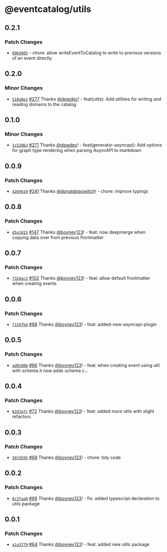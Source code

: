 # @eventcatalog/utils

## 0.2.1

### Patch Changes

- [`0964905`](https://github.com/boyney123/eventcatalog/commit/09649058338902b4a6216697f14df1cdad6aed00) - chore: allow writeEventToCatalog to write to previous versions of an event directly

## 0.2.0

### Minor Changes

- [`518a8e1`](https://github.com/boyney123/eventcatalog/commit/518a8e16d3f7516e2b25ff20cbda6b1bd2a22e88) [#277](https://github.com/boyney123/eventcatalog/pull/277) Thanks [@dpwdec](https://github.com/dpwdec)! - feat(utils): Add utilities for writing and reading domains to the catalog

## 0.1.0

### Minor Changes

- [`1c520b3`](https://github.com/boyney123/eventcatalog/commit/1c520b348ae9d564a57bc761832c9ef5599ecebe) [#271](https://github.com/boyney123/eventcatalog/pull/271) Thanks [@dpwdec](https://github.com/dpwdec)! - feat(generator-asyncapi): Add options for graph type rendering when parsing AsyncAPI to markdown

## 0.0.9

### Patch Changes

- [`4269b19`](https://github.com/boyney123/eventcatalog/commit/4269b199809807bd08968ce4f9c6e025c5d14794) [#241](https://github.com/boyney123/eventcatalog/pull/241) Thanks [@donaldpipowitch](https://github.com/donaldpipowitch)! - chore: improve typings

## 0.0.8

### Patch Changes

- [`d5a1815`](https://github.com/boyney123/eventcatalog/commit/d5a1815ae1b078a2b3e07d9fce525337ad413c54) [#147](https://github.com/boyney123/eventcatalog/pull/147) Thanks [@boyney123](https://github.com/boyney123)! - feat: now deepmerge when copying data over from previous frontmatter

## 0.0.7

### Patch Changes

- [`732dac2`](https://github.com/boyney123/eventcatalog/commit/732dac24c1de62537732083a53c2218c2794773a) [#102](https://github.com/boyney123/eventcatalog/pull/102) Thanks [@boyney123](https://github.com/boyney123)! - feat: allow default frontmatter when creating events

## 0.0.6

### Patch Changes

- [`f159fb4`](https://github.com/boyney123/eventcatalog/commit/f159fb49c13e22546a538e6fd932b592b017647d) [#88](https://github.com/boyney123/eventcatalog/pull/88) Thanks [@boyney123](https://github.com/boyney123)! - feat: added-new-asyncapi-plugin

## 0.0.5

### Patch Changes

- [`ad9108b`](https://github.com/boyney123/eventcatalog/commit/ad9108b46cb3fbc135db9ca2997a49af9dd0ca50) [#86](https://github.com/boyney123/eventcatalog/pull/86) Thanks [@boyney123](https://github.com/boyney123)! - feat: when creating event using util with schema it now adds schema c…

## 0.0.4

### Patch Changes

- [`62d3a7c`](https://github.com/boyney123/eventcatalog/commit/62d3a7cd063d99583530e4e4f572b2c9135768e7) [#72](https://github.com/boyney123/eventcatalog/pull/72) Thanks [@boyney123](https://github.com/boyney123)! - feat: added more utils with slight refactors

## 0.0.3

### Patch Changes

- [`507d595`](https://github.com/boyney123/eventcatalog/commit/507d5956e2a4c7b0bdbf40c6d9d531a3a0c7b587) [#69](https://github.com/boyney123/eventcatalog/pull/69) Thanks [@boyney123](https://github.com/boyney123)! - chore: tidy code

## 0.0.2

### Patch Changes

- [`6c37aa0`](https://github.com/boyney123/eventcatalog/commit/6c37aa00528941889b3b9e6effd2f72bcaf87323) [#66](https://github.com/boyney123/eventcatalog/pull/66) Thanks [@boyney123](https://github.com/boyney123)! - fix: added typescript declaration to utils package

## 0.0.1

### Patch Changes

- [`a1a3779`](https://github.com/boyney123/eventcatalog/commit/a1a3779b31afcee55353e3ffe90445291765d171) [#64](https://github.com/boyney123/eventcatalog/pull/64) Thanks [@boyney123](https://github.com/boyney123)! - feat: added new utils package
